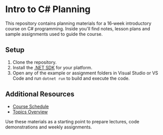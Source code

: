 # Intro to C# Planning

This repository contains planning materials for a 16‑week introductory course on C# programming.  Inside you'll find notes, lesson plans and sample assignments used to guide the course.

## Setup

1. Clone the repository.
2. Install the [.NET SDK](https://dotnet.microsoft.com/download) for your platform.
3. Open any of the example or assignment folders in Visual Studio or VS Code and run `dotnet run` to build and execute the code.

## Additional Resources

- [Course Schedule](Notes/Schedule.md)
- [Topics Overview](Topics/README.md)

Use these materials as a starting point to prepare lectures, code demonstrations and weekly assignments.
